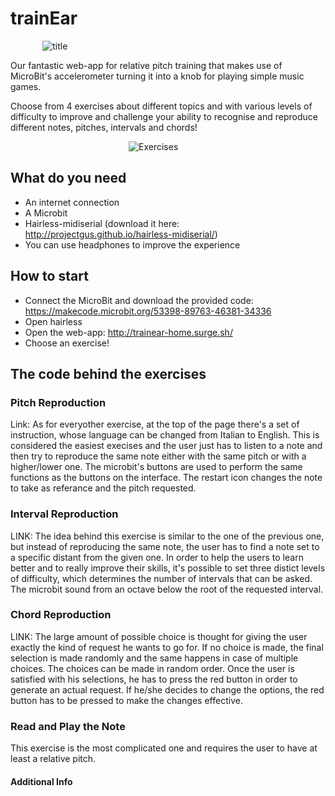 # trainEar
&nbsp;&nbsp;&nbsp;&nbsp;&nbsp;&nbsp;&nbsp;&nbsp;&nbsp;&nbsp;&nbsp;&nbsp; ![title](https://66.media.tumblr.com/561c299469a3f1eac6fcbb6c54950688/tumblr_inline_pozn7q1t1B1szlklo_540.png "t")



Our fantastic web-app for relative pitch training that makes use of MicroBit's accelerometer turning it into a knob for playing simple music games. 

Choose from 4 exercises about different topics and with various levels of difficulty to improve and challenge your ability to recognise and reproduce different notes, pitches, intervals and chords! 
 

&nbsp;&nbsp;&nbsp;&nbsp;&nbsp;&nbsp;&nbsp;&nbsp;&nbsp;&nbsp;&nbsp;&nbsp;&nbsp;&nbsp;&nbsp;&nbsp;&nbsp;&nbsp;&nbsp;&nbsp;&nbsp;&nbsp;&nbsp;&nbsp;&nbsp;&nbsp;&nbsp;&nbsp;&nbsp;&nbsp;&nbsp;&nbsp;&nbsp;&nbsp;&nbsp;&nbsp;&nbsp;&nbsp;&nbsp;&nbsp;&nbsp;&nbsp;&nbsp;&nbsp;&nbsp;&nbsp;&nbsp;&nbsp;![Exercises](http://oi65.tinypic.com/wcjps5.jpg "Es")

## What do you need
 * An internet connection
 * A Microbit
 * Hairless-midiserial (download it here: http://projectgus.github.io/hairless-midiserial/)
 * You can use headphones to improve the experience

## How to start
* Connect the MicroBit and download the provided code: https://makecode.microbit.org/53398-89763-46381-34336
* Open hairless
* Open the web-app: http://trainear-home.surge.sh/
* Choose an exercise!


## The code behind the exercises



### Pitch Reproduction  

Link:
As for everyother exercise, at the top of the page there's a set of instruction, whose language can be changed from Italian to English.
This is considered the easiest execises and the user just has to listen to a note and then try to reproduce the same note either with the same pitch or with a higher/lower one. The microbit's buttons are used to perform the same functions as the buttons on the interface. 
The restart icon changes the note to take as referance and the pitch requested. 

### Interval Reproduction
LINK:
The idea behind this exercise is similar to the one of the previous one, but instead of reproducing the same note, the user has to find a note set to a specific distant from the given one. In order to help the users to learn better and to really improve their skills, it's possible to set three distict levels of difficulty, which determines the number of intervals that can be asked. 
The microbit sound from an octave below the root of the requested interval.

### Chord Reproduction
LINK:
The large amount of possible choice is thought for giving the user exactly the kind of request he wants to go for. If no choice is made, the final selection is made randomly and the same happens in case of multiple choices.
The choices can be made in random order. Once the user is satisfied with his selections, he has to press the red button in order to generate an actual request. If he/she decides to change the options, the red button has to be pressed to make the changes effective. 


### Read and Play the Note
This exercise is the most complicated one and requires the user to have at least a relative pitch. 


#### Additional Info

